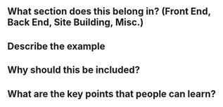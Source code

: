 ## What section does this belong in? (Front End, Back End, Site Building, Misc.)

## Describe the example

## Why should this be included?

## What are the key points that people can learn?